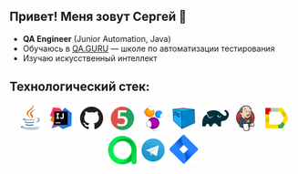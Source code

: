 ## Привет! Меня зовут Сергей 👋

- **QA Engineer** (Junior Automation, Java)  
- Обучаюсь в [QA.GURU](https://qa.guru/) — школе по автоматизации тестирования
- Изучаю искусственный интеллект 


## Технологический стек:
<p align="center">
<img src="icons/Java.svg" width="50" />
<img src="icons/Intelij_IDEA.svg" width="50" />
<img src="icons/GitHub.svg" width="50" />
<img src="icons/JUnit5.svg" width="50" />
<img src="icons/Selenide.svg" width="50" />
<img src="icons/Selenoid.svg" width="50" />
<img src="icons/Gradle.svg" width="50" />
<img src="icons/Jenkins.svg" width="50" />
<img src="icons/Allure_Report.svg" width="50" />
<img src="icons/AllureTestOps.svg" width="50" />
<img src="icons/Telegram.svg" width="50" />
<img src="icons/Jira.svg" width="50" />
</p>